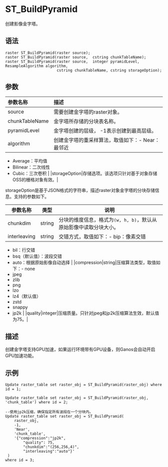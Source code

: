# S​T\_BuildPyramid

创建影像金字塔。

## 语法

```
raster ST_BuildPyramid(raster source);
raster ST_BuildPyramid(raster source,  cstring chunkTableName);
raster ST_BuildPyramid(raster source,  integer pyramidLevel, ResampleAlgorithm algorithm,
                       cstring chunkTableName, cstring storageOption);
```

## 参数

|参数名称|描述|
|:---|:-|
|source|需要创建金字塔的raster对象。|
|chunkTableName|金字塔所存储的分块表名称。|
|pyramidLevel|金字塔创建的层级， -1表示创建到最高层级。|
|algorithm|创建金字塔的重采样算法，取值如下：-   Near：最邻近
-   Average：平均值
-   Bilinear：二次线性
-   Cubic：三次卷积 |
|storageOption|存储选项。该选项只针对基于对象存储OSS的栅格对象有效。|

storageOption是基于JSON格式的字符串，描述raster对象金字塔的分块存储信息。支持的参数如下。

|参数名称|类型|说明|
|----|--|--|
|chunkdim|string|分块的维度信息，格式为`(w, h, b)`，默认从原始影像中读取分块大小。|
|interleaving|string|交错方式，取值如下：-   bip：像素交错
-   bil：行交错
-   bsq（默认值）：波段交错
-   auto：根据原始影像自动选择 |
|compression|string|压缩算法类型，取值如下：-   none
-   jpeg
-   zlib
-   png
-   lzo
-   lz4（默认值）
-   zstd
-   snappy
-   jp2k |
|quality|integer|压缩质量。只针对jpeg和jp2k压缩算法生效，默认值为75。|

## 描述

创建金字塔支持GPU加速，如果运行环境带有GPU设备，则Ganos会自动开启GPU加速功能。

## 示例

```
Update raster_table set raster_obj = ST_BuildPyramid(raster_obj) where id = 1;

Update raster_table set raster_obj = ST_BuildPyramid(raster_obj, 'chunk_table') where id = 2;

--使用jp2k压缩，确保指定所有波段在一个分块内。
Update raster_table set raster_obj = ST_BuildPyramid(
    raster_obj, 
    -1, 
    'Near', 
    'chunk_table', 
    '{"compression":"jp2k", 
        "quality": 75, 
        "chunkdim":"(256,256,4)",
        "interleaving":"auto"}'
 ) 
where id = 3;
```

